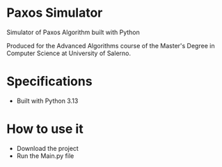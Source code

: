 # Paxos Simulator
Simulator of Paxos Algorithm built with Python

Produced for the Advanced Algorithms course of the Master's Degree in Computer Science at University of Salerno.

# Specifications
* Built with Python 3.13

# How to use it
* Download the project
* Run the Main.py file
